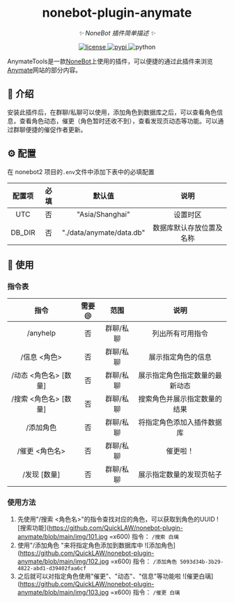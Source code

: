 <div align="center">

# nonebot-plugin-anymate

_✨ NoneBot 插件简单描述 ✨_


<a href="./LICENSE">
    <img src="https://img.shields.io/github/license/owner/nonebot-plugin-anymate.svg" alt="license">
</a>
<a href="https://pypi.org/project/nonebot-plugin-anymate/">
    <img src="https://img.shields.io/pypi/v/nonebot-plugin-anymate.svg" alt="pypi">
</a>
<img src="https://img.shields.io/badge/python-3.10+-blue.svg" alt="python">

</div>

AnymateTools是一款[NoneBot](https://nonebot.dev/)上使用的插件，可以便捷的通过此插件来浏览[Anymate](https://www.any-mate.com/)网站的部分内容。


## 📖 介绍

安装此插件后，在群聊/私聊可以使用，添加角色到数据库之后，可以查看角色信息，查看角色动态，催更（角色暂时还收不到），查看发现页动态等功能。可以通过群聊便捷的催促作者更新。


## ⚙️ 配置

在 nonebot2 项目的`.env`文件中添加下表中的必填配置

| 配置项 | 必填 | 默认值 | 说明 |
|:-----:|:----:|:----:|:----:|
| UTC | 否 | "Asia/Shanghai" | 设置时区 |
| DB_DIR | 否 | "./data/anymate/data.db" | 数据库默认存放位置及名称 |

## 🎉 使用
### 指令表
| 指令 | 需要@ | 范围 | 说明 |
|:-----:|:----:|:----:|:----:|
| /anyhelp | 否 | 群聊/私聊 | 列出所有可用指令 |
| /信息 <角色> | 否 | 群聊/私聊 | 展示指定角色的信息 |
| /动态 <角色名> [数量] | 否 | 群聊/私聊 | 展示指定角色指定数量的最新动态 |
| /搜索 <角色名> [数量] | 否 | 群聊/私聊 | 搜索角色并展示指定数量的结果 |
| /添加角色 <UUID> | 否 | 群聊/私聊 | 将指定角色添加入插件数据库 |
| /催更 <角色名> | 否 | 群聊/私聊 | 催更啦！ |
| /发现 [数量] | 否 | 群聊/私聊 | 展示指定数量的发现页帖子 |

### 使用方法
1. 先使用"/搜索 <角色名>"的指令查找对应的角色，可以获取到角色的UUID
![搜索功能](https://github.com/QuickLAW/nonebot-plugin-anymate/blob/main/img/101.jpg =x600)
指令：
```/搜索 白璃```
2. 使用"/添加角色 <UUID>"来将指定角色添加到数据库中
![添加角色](https://github.com/QuickLAW/nonebot-plugin-anymate/blob/main/img/102.jpg =x600)
指令：
```/添加角色 5093d34b-3b29-4822-abd1-d39402faa6cf```
3. 之后就可以对指定角色使用"催更"、"动态"、"信息"等功能啦
![催更白璃](https://github.com/QuickLAW/nonebot-plugin-anymate/blob/main/img/103.jpg =x600)
指令：
```/催更 白璃```
